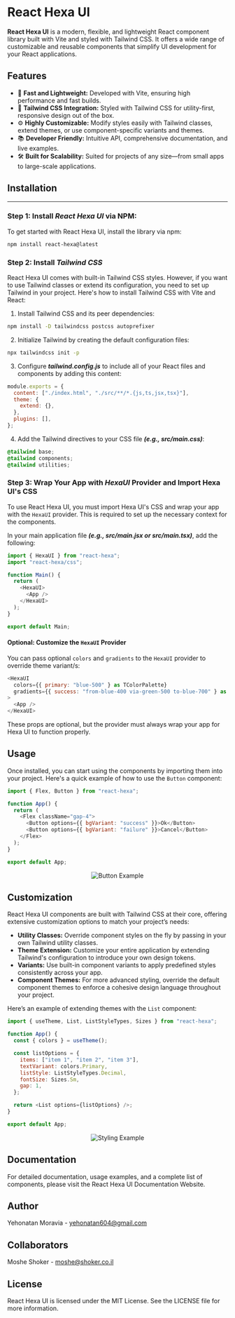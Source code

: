 # React Hexa UI

**React Hexa UI** is a modern, flexible, and lightweight React component library built with Vite and styled with Tailwind CSS. It offers a wide range of customizable and reusable components that simplify UI development for your React applications.

## Features

- 🚀 **Fast and Lightweight:** Developed with Vite, ensuring high performance and fast builds.
- 🎨 **Tailwind CSS Integration:** Styled with Tailwind CSS for utility-first, responsive design out of the box.
- ⚙️ **Highly Customizable:** Modify styles easily with Tailwind classes, extend themes, or use component-specific variants and themes.
- 📚 **Developer Friendly:** Intuitive API, comprehensive documentation, and live examples.
- 🛠️ **Built for Scalability:** Suited for projects of any size—from small apps to large-scale applications.

## Installation

<hr/>

### Step 1: Install **_React Hexa UI_** via **NPM**:

To get started with React Hexa UI, install the library via npm:

```bash
npm install react-hexa@latest
```

### Step 2: Install **_Tailwind CSS_**

React Hexa UI comes with built-in Tailwind CSS styles. However, if you want to use Tailwind classes or extend its configuration, you need to set up Tailwind in your project. Here's how to install Tailwind CSS with Vite and React:

1. Install Tailwind CSS and its peer dependencies:

```bash
npm install -D tailwindcss postcss autoprefixer
```

2. Initialize Tailwind by creating the default configuration files:

```bash
npx tailwindcss init -p
```

3. Configure **_tailwind.config.js_** to include all of your React files and components by adding this content:

```js
module.exports = {
  content: ["./index.html", "./src/**/*.{js,ts,jsx,tsx}"],
  theme: {
    extend: {},
  },
  plugins: [],
};
```

4. Add the Tailwind directives to your CSS file **_(e.g., src/main.css)_**:

```css
@tailwind base;
@tailwind components;
@tailwind utilities;
```

### Step 3: Wrap Your App with **_HexaUI_** Provider and Import Hexa UI's CSS

To use React Hexa UI, you must import Hexa UI's CSS and wrap your app with the `HexaUI` provider. This is required to set up the necessary context for the components.

In your main application file **_(e.g., src/main.jsx or src/main.tsx)_**, add the following:

```js
import { HexaUI } from "react-hexa";
import "react-hexa/css";

function Main() {
  return (
    <HexaUI>
      <App />
    </HexaUI>
  );
}

export default Main;
```

#### Optional: Customize the `HexaUI` Provider

You can pass optional `colors` and `gradients` to the `HexaUI` provider to override theme variant/s:

```js
<HexaUI
  colors={{ primary: "blue-500" } as TColorPalette}
  gradients={{ success: "from-blue-400 via-green-500 to-blue-700" } as TGradientPalette}
>
  <App />
</HexaUI>
```

These props are optional, but the provider must always wrap your app for Hexa UI to function properly.

## Usage

Once installed, you can start using the components by importing them into your project. Here's a quick example of how to use the `Button` component:

```js
import { Flex, Button } from "react-hexa";

function App() {
  return (
    <Flex className="gap-4">
      <Button options={{ bgVariant: "success" }}>Ok</Button>
      <Button options={{ bgVariant: "failure" }}>Cancel</Button>
    </Flex>
  );
}

export default App;
```

<p align="center">
  <img src="https://i.postimg.cc/vBWQVFLC/btns-new.png" alt="Button Example">
</p>

## Customization

React Hexa UI components are built with Tailwind CSS at their core, offering extensive customization options to match your project’s needs:

- **Utility Classes:** Override component styles on the fly by passing in your own Tailwind utility classes.
- **Theme Extension:** Customize your entire application by extending Tailwind's configuration to introduce your own design tokens.
- **Variants:** Use built-in component variants to apply predefined styles consistently across your app.
- **Component Themes:** For more advanced styling, override the default component themes to enforce a cohesive design language throughout your project.

Here’s an example of extending themes with the `List` component:

```js
import { useTheme, List, ListStyleTypes, Sizes } from "react-hexa";

function App() {
  const { colors } = useTheme();

  const listOptions = {
    items: ["item 1", "item 2", "item 3"],
    textVariant: colors.Primary,
    listStyle: ListStyleTypes.Decimal,
    fontSize: Sizes.Sm,
    gap: 1,
  };

  return <List options={listOptions} />;
}

export default App;
```

<p align="center">
  <img src="https://i.postimg.cc/3x0Cc1YT/list-light.png" alt="Styling Example">
</p>

## Documentation

For detailed documentation, usage examples, and a complete list of components, please visit the React Hexa UI Documentation Website.

## Author

Yehonatan Moravia - yehonatan604@gmail.com

## Collaborators

Moshe Shoker - moshe@shoker.co.il

## License

React Hexa UI is licensed under the MIT License. See the LICENSE file for more information.
